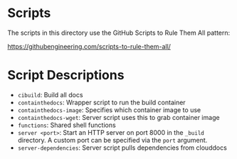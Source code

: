 # Scripts

The scripts in this directory use the GitHub Scripts to Rule Them All
pattern:

https://githubengineering.com/scripts-to-rule-them-all/

# Script Descriptions

- `cibuild`: Build all docs
- `containthedocs`: Wrapper script to run the build container
- `containthedocs-image`: Specifies which container image to use
- `containthedocs-wget`: Server script uses this to grab container image
- `functions`: Shared shell functions
- `server <port>`: Start an HTTP server on port 8000 in the `_build` directory.
  A custom port can be specified via the `port` argument.
- `server-dependencies`: Server script pulls dependencies from clouddocs
